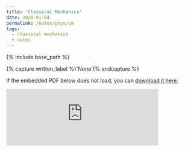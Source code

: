 ```yaml
---
title: 'Classical Mechanics'
date: 2020-01-04
permalink: /notes/phys/cm
tags:
  - classical mechanics
  - notes
---
```



{% include base_path %}

{% capture written_label %}'None'{% endcapture %}

If the embedded PDF below does not load, you can <u><a href="https://physchenhuang.github.io/files/Derivation%20of%20Formulas.pdf">download it here.</a></u>
<br/>

<embed src="https://physchenhuang.github.io/files/Derivation%20of%20Formulas.pdf" type="application/pdf" width="80%" />
